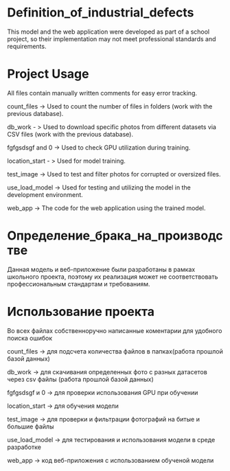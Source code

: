 # Definition_of_industrial_defects
This model and the web application were developed as part of a school project, so their implementation may not meet professional standards and requirements.
# Project Usage
All files contain manually written comments for easy error tracking.

count_files -> Used to count the number of files in folders (work with the previous database).

db_work - > Used to download specific photos from different datasets via CSV files (work with the previous database).

fgfgsdsgf and 0 -> Used to check GPU utilization during training.

location_start - > Used for model training.

test_image -> Used to test and filter photos for corrupted or oversized files.

use_load_model -> Used for testing and utilizing the model in the development environment.

web_app -> The code for the web application using the trained model.
# Определение_брака_на_производстве
Данная модель и веб-приложение были разработаны в рамках школьного проекта, поэтому их реализация может не соответствовать профессиональным стандартам и требованиям.
# Использование проекта
Во всех файлах собственноручно написанные коментарии для удобного поиска ошибок

count_files -> для подсчета количества файлов в папках(работа прошлой базой данных)

db_work -> для скачивания определенных фото с разных датасетов через csv файлы (работа прошлой базой данных)

fgfgsdsgf и 0 -> для проверки использования GPU при обучении

location_start -> для обучения модели

test_image -> для проверки и фильтрации фотографий на битые и большие файлы

use_load_model -> для тестирования и использования модели в среде разработке

web_app -> код веб-приложения с использованием обученой модели
